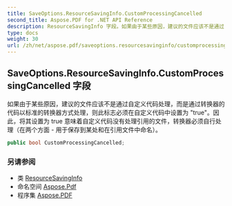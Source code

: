 ```yaml
---
title: SaveOptions.ResourceSavingInfo.CustomProcessingCancelled
second_title: Aspose.PDF for .NET API Reference
description: ResourceSavingInfo 字段。如果由于某些原因，建议的文件应该不是通过自定义代码处理，而是通过转换器的代码以标准的转换器方式处理，则此标志必须在自定义代码中设置为 true。因此，将其设置为 true 意味着自定义代码没有处理引用的文件，转换器必须自行处理（在两个方面 - 用于保存到某处和在引用文件中命名）。
type: docs
weight: 30
url: /zh/net/aspose.pdf/saveoptions.resourcesavinginfo/customprocessingcancelled/
---
```

## SaveOptions.ResourceSavingInfo.CustomProcessingCancelled 字段

如果由于某些原因，建议的文件应该不是通过自定义代码处理，而是通过转换器的代码以标准的转换器方式处理，则此标志必须在自定义代码中设置为 "true"。因此，将其设置为 true 意味着自定义代码没有处理引用的文件，转换器必须自行处理（在两个方面 - 用于保存到某处和在引用文件中命名）。

```csharp
public bool CustomProcessingCancelled;
```

### 另请参阅

* 类 [ResourceSavingInfo](../)
* 命名空间 [Aspose.Pdf](../../../aspose.pdf/)
* 程序集 [Aspose.PDF](../../../)